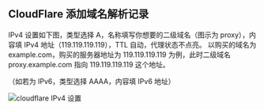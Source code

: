 ## CloudFlare 添加域名解析记录
IPv4 设置如下图，类型选择 A，名称填写你想要的二级域名（图示为 proxy），内容填 IPv4 地址（119.119.119.119），TTL 自动，代理状态不点亮。
以购买的域名为 example.com，购买的服务器地址为 119.119.119.119 为例，此时二级域名 proxy.example.com 指向 119.119.119.119 这个地址。


（如若为 IPv6，类型选择 AAAA，内容填 IPv6 地址）

![cloudflare IPv4 设置](https://github.com/nobody1919/NoteSomething/blob/main/image/cloudflare.png)
